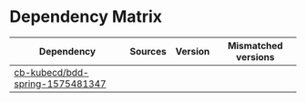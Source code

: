# Dependency Matrix

Dependency | Sources | Version | Mismatched versions
---------- | ------- | ------- | -------------------
[cb-kubecd/bdd-spring-1575481347](https://github.com/cb-kubecd/bdd-spring-1575481347.git) |  | []() | 
